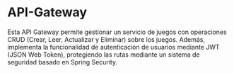 # API-Gateway
Esta API Gateway permite gestionar un servicio de juegos con operaciones CRUD (Crear, Leer, Actualizar y Eliminar) sobre los juegos. Además, implementa la funcionalidad de autenticación de usuarios mediante JWT (JSON Web Token), protegiendo las rutas mediante un sistema de seguridad basado en Spring Security.
